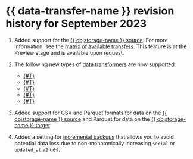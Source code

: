 # {{ data-transfer-name }} revision history for September 2023

1. Added support for the [{{ objstorage-name }} source](../operations/endpoint/source/object-storage.md). For more information, see the [matrix of available transfers](../transfer-matrix.md). This feature is at the Preview stage and is available upon request.

1. The following new types of [data transformers](../concepts/data-transformation.md) are now supported:

   * [{#T}](../concepts/data-transformation.md#data-mask)
   * [{#T}](../concepts/data-transformation.md#subtable-splitting)
   * [{#T}](../concepts/data-transformation.md#replace-primary-key)
   * [{#T}](../concepts/data-transformation.md#convert-to-string)
   * [{#T}](../concepts/data-transformation.md#shard)

1. Added support for CSV and Parquet formats for data on the [{{ objstorage-name }} source](../operations/endpoint/source/object-storage.md) and Parquet for data on the [{{ objstorage-name }} target](../operations/endpoint/target/object-storage.md).

1. Added a setting for [incremental backups](../concepts/transfer-lifecycle.md#copy) that allows you to avoid potential data loss due to non-monotonically increasing `serial` or `updated_at` values.

